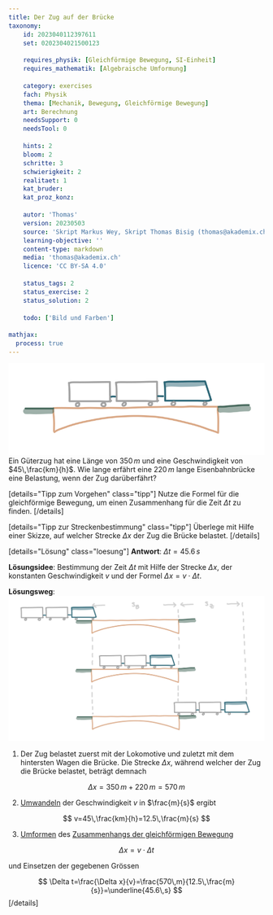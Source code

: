 ```yaml
---
title: Der Zug auf der Brücke
taxonomy:
	id: 2023040112397611
	set: 0202304021500123

	requires_physik: [Gleichförmige Bewegung, SI-Einheit]
	requires_mathematik: [Algebraische Umformung]

	category: exercises
	fach: Physik
	thema: [Mechanik, Bewegung, Gleichförmige Bewegung]
	art: Berechnung
	needsSupport: 0
	needsTool: 0

	hints: 2
	bloom: 2
	schritte: 3
	schwierigkeit: 2
	realitaet: 1
	kat_bruder:
	kat_proz_konz: 

	autor: 'Thomas'
	version: 20230503
	source: 'Skript Markus Wey, Skript Thomas Bisig (thomas@akademix.ch)'
	learning-objective: ''
	content-type: markdown
	media: 'thomas@akademix.ch'
	licence: 'CC BY-SA 4.0'

	status_tags: 2
	status_exercise: 2
	status_solution: 2

	todo: ['Bild und Farben']

mathjax:
  process: true
---
```

![Ein Zug fährt über eine Brücke](exercise1-1.svg?resize=400,150&class=float-right) Ein Güterzug hat eine Länge von $350\,m$ und eine Geschwindigkeit von $45\,\frac{km}{h}$. Wie lange erfährt eine $220\,m$ lange Eisenbahnbrücke eine Belastung, wenn der Zug darüberfährt?

[details="Tipp zum Vorgehen" class="tipp"]
Nutze die Formel für die gleichförmige Bewegung, um einen Zusammenhang für die Zeit $\Delta t$ zu finden.
[/details]

[details="Tipp zur Streckenbestimmung" class="tipp"]
Überlege mit Hilfe einer Skizze, auf welcher Strecke $\Delta x$ der Zug die Brücke belastet.
[/details]

[details="Lösung" class="loesung"]
**Antwort**: $\Delta t=45.6\,s$

**Lösungsidee**: Bestimmung der Zeit $\Delta t$ mit Hilfe der Strecke $\Delta x$, der konstanten Geschwindigkeit $v$ und der Formel $\Delta x=v\cdot \Delta t$.

**Lösungsweg**:
![Ein Zug fährt über eine Brücke](exercise1-2.svg?resize=500,400&class=float-right) 
1. Der Zug belastet zuerst mit der Lokomotive und zuletzt mit dem hintersten Wagen die Brücke. Die Strecke $\Delta x$, während welcher der Zug die Brücke belastet, beträgt demnach

$$
\Delta x=350\,m + 220\,m=570\,m
$$

2. [Umwandeln](/konzepte/konzept-1) der Geschwindigkeit $v$ in $\frac{m}{s}$ ergibt

$$
v=45\,\frac{km}{h}=12.5\,\frac{m}{s}
$$

3. [Umformen](/konzepte/konzept-1) des [Zusammenhangs der gleichförmigen Bewegung](/konzepte/konzept-1)

$$
\Delta x=v\cdot \Delta t
$$

und Einsetzen der gegebenen Grössen

$$
\Delta t=\frac{\Delta x}{v}=\frac{570\,m}{12.5\,\frac{m}{s}}=\underline{45.6\,s}
$$
[/details]